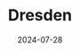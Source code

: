 ---
title: "Dresden"
excerpt: "Where history slumbers beneath domes of bruised magnificence"
gallery_name: "dresden"
date: 2024-07-28
tags:
  - 🏰Baroque
header:
  overlay_image: dresden_3v1.jpg
---